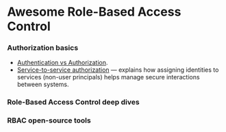 # Awesome Role-Based Access Control



### Authorization basics

* [Authentication vs Authorization](https://cerbos.dev/blog/authentication-vs-authorization).
* [Service-to-service authorization](https://www.cerbos.dev/blog/service-to-service-authorization) — explains how assigning identities to services (non-user principals) helps manage secure interactions between systems.


### Role-Based Access Control deep dives


### RBAC open-source tools
